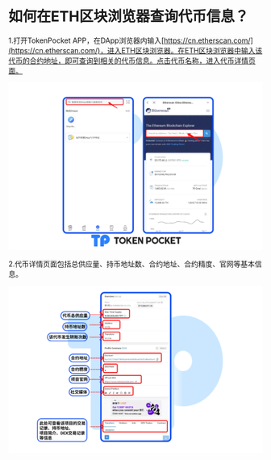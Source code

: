 # 如何在ETH区块浏览器查询代币信息？

1.打开TokenPocket APP，在DApp浏览器内输入[https://cn.etherscan.com/](https://cn.etherscan.com/)，进入ETH区块浏览器。在ETH区块浏览器中输入该代币的合约地址，即可查询到相关的代币信息。点击代币名称，进入代币详情页面。

![](../../../.gitbook/assets/添加资产eth.png)

2.代币详情页面包括总供应量、持币地址数、合约地址、合约精度、官网等基本信息。

![](../../../.gitbook/assets/ETH3.png)

